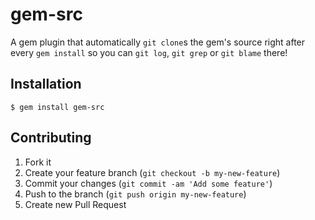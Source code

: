 # gem-src

A gem plugin that automatically `git clone`s the gem's source right after every `gem install` so you can `git log`, `git grep` or `git blame` there!

## Installation

    $ gem install gem-src

## Contributing

1. Fork it
2. Create your feature branch (`git checkout -b my-new-feature`)
3. Commit your changes (`git commit -am 'Add some feature'`)
4. Push to the branch (`git push origin my-new-feature`)
5. Create new Pull Request
